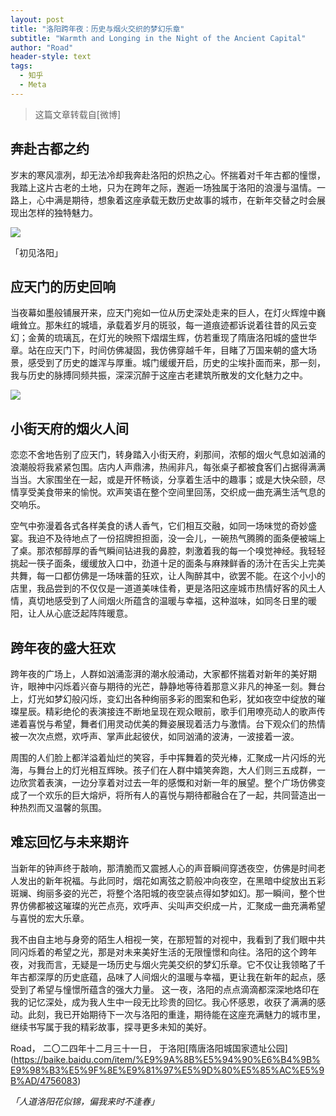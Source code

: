 ```yaml
---
layout: post
title: "洛阳跨年夜：历史与烟火交织的梦幻乐章"
subtitle: "Warmth and Longing in the Night of the Ancient Capital"
author: "Road"
header-style: text
tags:
  - 知乎
  - Meta
---
```


> 这篇文章转载自[微博] <!-- 这是一条注释内容，可以是一行，也可以是多行 (https://www.zhihu.com/question/403735935/answer/1321904076)-->

奔赴古都之约
------

岁末的寒风凛冽，却无法冷却我奔赴洛阳的炽热之心。怀揣着对千年古都的憧憬，我踏上这片古老的土地，只为在跨年之际，邂逅一场独属于洛阳的浪漫与温情。一路上，心中满是期待，想象着这座承载无数历史故事的城市，在新年交替之时会展现出怎样的独特魅力。



![](https://picture.gptkong.com/20250106/23325d59e6880c4de383fc9169a5d752a6.jpg)

「初见洛阳」

应天门的历史回响
-------

当夜幕如墨般铺展开来，应天门宛如一位从历史深处走来的巨人，在灯火辉煌中巍峨耸立。那朱红的城墙，承载着岁月的斑驳，每一道痕迹都诉说着往昔的风云变幻；金黄的琉璃瓦，在灯光的映照下熠熠生辉，仿若重现了隋唐洛阳城的盛世华章。站在应天门下，时间仿佛凝固，我仿佛穿越千年，目睹了万国来朝的盛大场景，感受到了历史的雄浑与厚重。城门缓缓开启，历史的尘埃扑面而来，那一刻，我与历史的脉搏同频共振，深深沉醉于这座古老建筑所散发的文化魅力之中。



![](https://picture.gptkong.com/20250106/2330661a5af189471da3cf6619ec83a930.jpg)






小街天府的烟火人间
---

恋恋不舍地告别了应天门，转身踏入小街天府，刹那间，浓郁的烟火气息如汹涌的浪潮般将我紧紧包围。店内人声鼎沸，热闹非凡，每张桌子都被食客们占据得满满当当。大家围坐在一起，或是开怀畅谈，分享着生活中的趣事；或是大快朵颐，尽情享受美食带来的愉悦。欢声笑语在整个空间里回荡，交织成一曲充满生活气息的交响乐。

空气中弥漫着各式各样美食的诱人香气，它们相互交融，如同一场味觉的奇妙盛宴。我迫不及待地点了一份招牌担担面，没一会儿，一碗热气腾腾的面条便被端上了桌。那浓郁醇厚的香气瞬间钻进我的鼻腔，刺激着我的每一个嗅觉神经。我轻轻挑起一筷子面条，缓缓放入口中，劲道十足的面条与麻辣鲜香的汤汁在舌尖上完美共舞，每一口都仿佛是一场味蕾的狂欢，让人陶醉其中，欲罢不能。在这个小小的店里，我品尝到的不仅仅是一道道美味佳肴，更是洛阳这座城市热情好客的风土人情，真切地感受到了人间烟火所蕴含的温暖与幸福，这种滋味，如同冬日里的暖阳，让人从心底泛起阵阵暖意。



跨年夜的盛大狂欢
---

跨年夜的广场上，人群如汹涌澎湃的潮水般涌动，大家都怀揣着对新年的美好期许，眼神中闪烁着兴奋与期待的光芒，静静地等待着那意义非凡的神圣一刻。舞台上，灯光如梦幻般闪烁，变幻出各种绚丽多彩的图案和色彩，犹如夜空中绽放的璀璨星辰。精彩绝伦的表演接连不断地呈现在观众眼前，歌手们用嘹亮动人的歌声传递着喜悦与希望，舞者们用灵动优美的舞姿展现着活力与激情。台下观众们的热情被一次次点燃，欢呼声、掌声此起彼伏，如同汹涌的波涛，一波接着一波。

周围的人们脸上都洋溢着灿烂的笑容，手中挥舞着的荧光棒，汇聚成一片闪烁的光海，与舞台上的灯光相互辉映。孩子们在人群中嬉笑奔跑，大人们则三五成群，一边欣赏着表演，一边分享着对过去一年的感慨和对新一年的展望。整个广场仿佛变成了一个欢乐的巨大熔炉，将所有人的喜悦与期待都融合在了一起，共同营造出一种热烈而又温馨的氛围。


难忘回忆与未来期许
--

当新年的钟声终于敲响，那清脆而又震撼人心的声音瞬间穿透夜空，仿佛是时间老人发出的新年祝福。与此同时，烟花如离弦之箭般冲向夜空，在黑暗中绽放出五彩斑斓、绚丽多姿的光芒，将整个洛阳城的夜空装点得如梦如幻。那一瞬间，整个世界仿佛都被这璀璨的光芒点亮，欢呼声、尖叫声交织成一片，汇聚成一曲充满希望与喜悦的宏大乐章。

我不由自主地与身旁的陌生人相视一笑，在那短暂的对视中，我看到了我们眼中共同闪烁着的希望之光，那是对未来美好生活的无限憧憬和向往。洛阳的这个跨年夜，对我而言，无疑是一场历史与烟火完美交织的梦幻乐章。它不仅让我领略了千年古都深厚的历史底蕴，品味了人间烟火的温暖与幸福，更让我在新年的起点，感受到了希望与憧憬所蕴含的强大力量。
这一夜，洛阳的点点滴滴都深深地烙印在我的记忆深处，成为我人生中一段无比珍贵的回忆。我心怀感恩，收获了满满的感动。此刻，我已开始期待下一次与洛阳的重逢，期待能在这座充满魅力的城市里，继续书写属于我的精彩故事，探寻更多未知的美好。



Road，
二〇二四年十二月三十一日，
于洛阳[隋唐洛阳城国家遗址公园] (https://baike.baidu.com/item/%E9%9A%8B%E5%94%90%E6%B4%9B%E9%98%B3%E5%9F%8E%E9%81%97%E5%9D%80%E5%85%AC%E5%9B%AD/4756083)


_「人道洛阳花似锦，偏我来时不逢春」_


